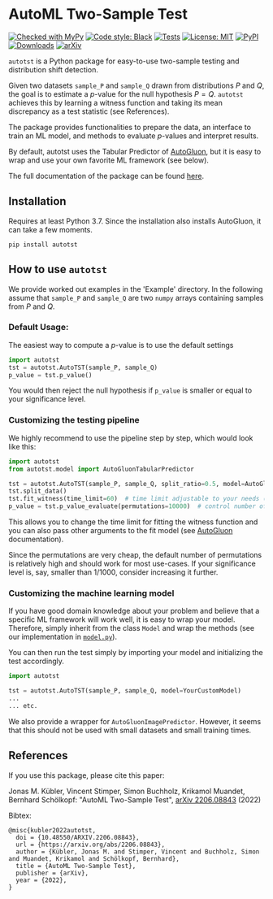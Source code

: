 # AutoML Two-Sample Test

[![Checked with MyPy](https://img.shields.io/badge/mypy-checked-blue)](https://github.com/python/mypy)
[![Code style: Black](https://img.shields.io/badge/code%20style-black-000000.svg)](https://github.com/ambv/black)
[![Tests](https://github.com/jmkuebler/auto-tst/actions/workflows/tests.yml/badge.svg)](https://github.com/jmkuebler/auto-tst/actions/workflows/tests.yml)
[![License: MIT](https://img.shields.io/badge/License-MIT-yellow.svg)](https://opensource.org/licenses/MIT)
[![PyPI](https://img.shields.io/badge/PyPI-1.1-blue)](https://pypi.org/project/autotst/)
[![Downloads](https://static.pepy.tech/personalized-badge/autotst?period=total&units=international_system&left_color=grey&right_color=orange&left_text=Downloads)](https://pepy.tech/project/autotst)
[![arXiv](https://img.shields.io/badge/arXiv-2206.08843-b31b1b.svg)](https://arxiv.org/abs/2206.08843) 

`autotst` is a Python package for easy-to-use two-sample testing and distribution shift detection.

Given two datasets `sample_P` and `sample_Q` drawn from distributions $P$ and $Q$, the 
goal is to estimate a $p$-value for the null hypothesis $P=Q$.
`autotst` achieves this by learning a witness function and taking its mean discrepancy as a test statistic
(see References).

The package provides functionalities to prepare the data, an interface to train an ML model, and methods
to evaluate $p$-values and interpret results.

By default, autotst uses the Tabular Predictor of [AutoGluon](https://auto.gluon.ai/), but it is easy 
to wrap and use your own favorite ML framework (see below).

The full documentation of the package can be found [here](https://jmkuebler.github.io/auto-tst/).

## Installation
Requires at least Python 3.7. Since the installation also installs AutoGluon, it can take a few moments.
```
pip install autotst
```

## How to use `autotst`
We provide worked out examples in the 'Example' directory. In the following assume that
`sample_P` and `sample_Q` are two `numpy` arrays containing samples from $P$ and $Q$. 

### Default Usage:

The easiest way to compute a $p$-value is to use the default settings
```python
import autotst
tst = autotst.AutoTST(sample_P, sample_Q)
p_value = tst.p_value()
```
You would then reject the null hypothesis if `p_value` is smaller or equal to your significance level.

### Customizing the testing pipeline
We highly recommend to use the pipeline step by step, which would look like this:
```python
import autotst
from autotst.model import AutoGluonTabularPredictor

tst = autotst.AutoTST(sample_P, sample_Q, split_ratio=0.5, model=AutoGluonTabularPredictor)
tst.split_data()
tst.fit_witness(time_limit=60)  # time limit adjustable to your needs (in seconds)
p_value = tst.p_value_evaluate(permutations=10000)  # control number of permutations in the estimation
```
This allows you to change the time limit for fitting the witness function and you can also pass other 
arguments to the fit model (see [AutoGluon](https://auto.gluon.ai/) documentation).

Since the permutations are very cheap, the default number of permutations is relatively high and should work for most
use-cases. If your significance level is, say, smaller than 1/1000, consider increasing it further.

### Customizing the machine learning model
If you have good domain knowledge about your problem and believe that a specific ML framework will work well,
it is easy to wrap your model. 
Therefore, simply inherit from the class `Model` and wrap the methods
(see our implementation in [`model.py`](autotst/model.py)).

You can then run the test simply by importing your model and initializing the test accordingly.

```python
import autotst

tst = autotst.AutoTST(sample_P, sample_Q, model=YourCustomModel)
...
... etc.
```

We also provide a wrapper for `AutoGluonImagePredictor`. However, it seems that this should not be used 
with small datasets and small training times.

## References
If you use this package, please cite this paper:

Jonas M. Kübler, Vincent Stimper, Simon Buchholz, Krikamol Muandet, Bernhard Schölkopf: "AutoML Two-Sample Test", [arXiv 2206.08843](https://arxiv.org/abs/2206.08843) (2022)

Bibtex:
```
@misc{kubler2022autotst,
  doi = {10.48550/ARXIV.2206.08843},
  url = {https://arxiv.org/abs/2206.08843},
  author = {Kübler, Jonas M. and Stimper, Vincent and Buchholz, Simon and Muandet, Krikamol and Schölkopf, Bernhard},  
  title = {AutoML Two-Sample Test},
  publisher = {arXiv},
  year = {2022},
}
```
